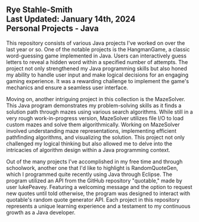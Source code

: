 Rye Stahle-Smith
<br>
Last Updated: January 14th, 2024
<br>
Personal Projects - Java
<br>
------------------------------------------------------------

This repository consists of various Java projects I've worked on over the last year or so. One of the notable projects
is the HangmanGame, a classic word-guessing game implemented in Java. Users can interactively guess letters to reveal a
hidden word within a specified number of attempts. The project not only strengthened my Java programming skills but also
honed my ability to handle user input and make logical decisions for an engaging gaming experience. It was a rewarding
challenge to implement the game's mechanics and ensure a seamless user interface.

Moving on, another intriguing project in this collection is the MazeSolver. This Java program demonstrates my problem-solving
skills as it finds a solution path through mazes using various search algorithms. While still in a very rough work-in-progress
version, MazeSolver utilizes file I/O to load custom mazes and solve them algorithmically. Working on MazeSolver involved
understanding maze representations, implementing efficient pathfinding algorithms, and visualizing the solution. This project
not only challenged my logical thinking but also allowed me to delve into the intricacies of algorithm design within a Java
programming context.

Out of the many projects I’ve accomplished in my free time and through schoolwork, another one that I'd like to highlight is RandomQuoteGen, which I
programmed quite recently using Java through Eclipse. The program utilized an API from the GitHub repository "quotable," made
by user lukePeavey. Featuring a welcoming message and the option to request new quotes until told otherwise, the program was
designed to interact with quotable's random quote generator API. Each project in this repository represents a unique learning
experience and a testament to my continuous growth as a Java developer.
